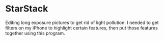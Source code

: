 # StarStack
Editing long exposure pictures to get rid of light pollution.  I needed to get filters on my iPhone to highlight certain features, then put those features together using this program.
